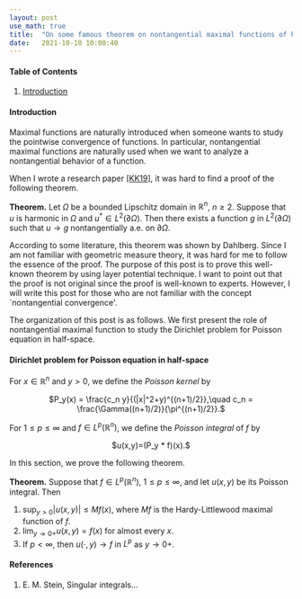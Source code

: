 ```yaml
---
layout: post
use_math: true
title:  "On some famous theorem on nontangential maximal functions of harmonic functions (incomplete)"
date:   2021-10-10 10:00:40 
---
```

  
#### Table of Contents
1. [Introduction](#introduction) 

#### Introduction

Maximal functions are naturally introduced when someone wants to study the pointwise convergence of functions. In particular, nontangential maximal functions are naturally used when we want to analyze a nontangential behavior of a function. 

When I wrote a research paper [[KK19]](https://arxiv.org/abs/1811.12619), it was hard to find a proof of the following theorem.

**Theorem.** Let $\Omega$ be a bounded Lipschitz domain in $\mathbb{R}^n$, $n\geq 2$. Suppose that $u$ is harmonic in $\Omega$ and $u^* \in L^2 (\partial\Omega)$. Then there exists a function $g$ in $L^2(\partial\Omega)$ such that $u\rightarrow g$ nontangentially a.e. on $\partial\Omega$. 

According to some literature, this theorem was shown by Dahlberg. Since I am not familiar with geometric measure theory, it was hard for me to follow the essence of the proof. The purpose of this post is to prove this well-known theorem by using layer potential technique. I want to point out that the proof is not original since the proof is well-known to experts. However, I will write this post for those who are not familiar with the concept `nontangential convergence'. 

The organization of this post is as follows. We first present the role of nontangential maximal function to study the Dirichlet problem for Poisson equation in half-space. 

#### Dirichlet problem for Poisson equation in half-space

For $x\in \mathbb{R}^n$ and $y>0$, we define the *Poisson kernel* by 
<center>
$P_y(x) = \frac{c_n y}{(|x|^2+y)^{(n+1)/2}},\quad c_n = \frac{\Gamma((n+1)/2)}{\pi^{(n+1)/2}}.$
</center>

For $1\leq p\leq \infty$ and $f\in L^p(\mathbb{R}^n)$, we define the *Poisson integral* of $f$ by 
<center>
$u(x,y)=(P_y * f)(x).$
</center>

In this section, we prove the following theorem.

 **Theorem.** Suppose that $f\in L^p(\mathbb{R}^n)$, $1\leq p\leq \infty$, and let $u(x,y)$ be its Poisson integral. Then 

1. $\sup_{y>0} |u(x,y)|\leq Mf(x)$, where $Mf$ is the Hardy-Littlewood maximal function of $f$.
2.  $\lim_{y\rightarrow 0+} u(x,y)=f(x)$ for almost every $x$.
3. If $p<\infty$, then $u(\cdot,y)\rightarrow f$ in $L^p$ as $y\rightarrow 0+$. 



#### References
1. E. M. Stein, Singular integrals... 

